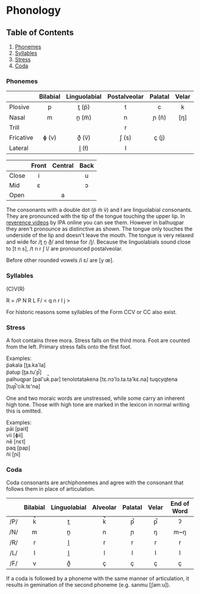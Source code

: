 Phonology
=========

## Table of Contents
1. [Phonemes](#Phonemes)  
2. [Syllables](#Syllables)  
3. [Stress](#Stress)  
4. [Coda](#Coda)  


<div id='Phonemes'/>

### Phonemes

|                   | Bilabial | Linguolabial | Postalveolar | Palatal | Velar | Glottal |
| ----------------- |:--------:|:------------:|:--------:|:-------:|:-----:|:-------:|
| Plosive           | p        | t̼ (p̈)        | t        | c       | k     |         |
| Nasal             | m        | n̼ (m̈)        | n        | ɲ (ñ)   | [ŋ]   |         |
| Trill             |          |              | r        |         |       |         |
| Fricative         | ɸ (v)    | ð̼ (v̈)        | ʃ (s)    | ç (j)   |       | h~x     |
| Lateral           |          | l̼ (ł)        | l        |         |       |         |

|       | Front | Central | Back  |
| ----- |:-----:|:-------:|:-----:|
| Close |   i   |         |   u   |
| Mid   |   ɛ   |         |   ɔ   |
| Open  |       |    a    |       |

The consonants with a double dot (p̈ m̈ v̈) and ł are linguolabial consonants.
They are pronounced with the tip of the tongue touching the upper lip. In [reverence videos](http://teaching.ncl.ac.uk/ipa/consonants-extra.html) by IPA online you can see them.
However in balhuqpar they aren't pronounce as distinctive as shown. The tongue only touches the underside of the lip and doesn't leave the mouth. The tongue is very relaxed and wide for /t̼ n̼ ð̼/ and tense for /l̼/.
Because the linguolabials sound close to [t n s], /t n r ʃ l/ are pronounced postalveolar.

Before other rounded vowels /i ɛ/ are [y œ].

<div id='Syllables'/>

### Syllables

(C)V(R)

R = /P N R L F/ < q n r l j >  

For historic reasons some syllables of the Form CCV or CC also exist.


<div id='Stress'/>

### Stress

A foot contains three mora. Stress falls on the third mora. Foot are counted from the left. Primary stress falls onto the first foot.

Examples:  
p̈akala     [t̼a.ka'la]  
p̈atup      [t̼a.tu'p̚]  
palhuqpar [pal'uk̚.paɾ]
tenolotatakena [tɛ.nɔ'lɔ.ta.ta'kɛ.na]
tuqcyqtena [tup̚'cik̚.tɛ'na]

One and two moraic words are unstressed, while some carry an inherent high tone.
Those with high tone are marked in the lexicon in normal writing this is omitted.

Examples:  
pāi [pai˦]  
vii [ɸii]  
nē  [nɛ˦]  
paq [pap]  
ñi  [ɲi]  


<div id='Coda'/>

### Coda

Coda consonants are archiphonemes and agree with the consonant that follows them in place of articulation.

|     | Bilabial | Linguolabial | Alveolar | Palatal | Velar | End of Word |
|:---:|:--------:|:------------:|:--------:|:-------:|:-----:|:-----------:|
| /P/ | k̚       | t̼            | k̚       | p̚      | p̚    | ʔ           |
| /N/ | m        | n̼            | n        | ɲ       | ŋ     | m~ŋ         |
| /R/ | r        | l̼            | r        | r       | r     | r           |
| /L/ | l        | l̼            | l        | l       | l     | l           |
| /F/ | v        | ð̼            | ç        | ç       | ç     | ç           |

If a coda is followed by a phoneme with the same manner of articulation, it results in gemination of the second phoneme (e.g. sanmu [ʃamːu]).  
